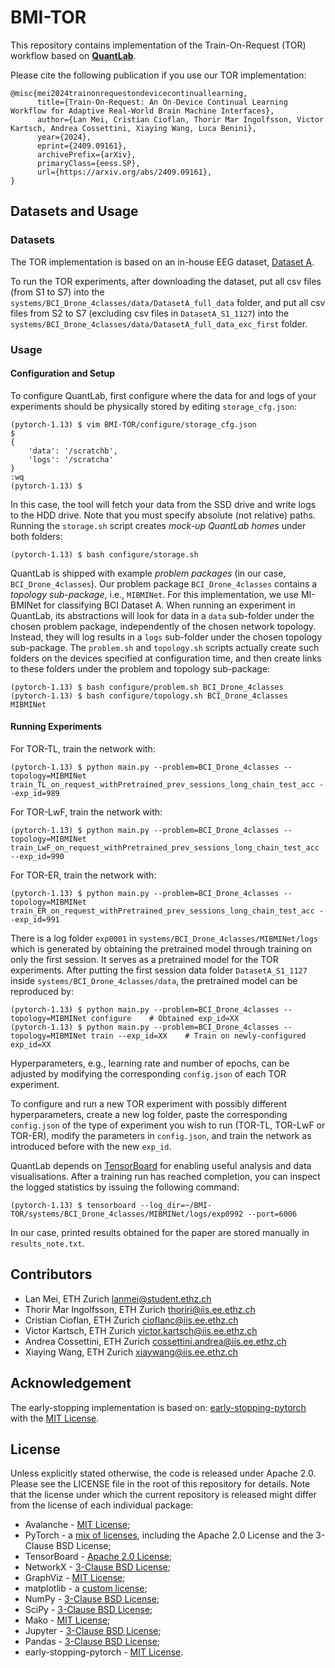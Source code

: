 # BMI-TOR

This repository contains implementation of the Train-On-Request (TOR) workflow based on **[QuantLab](https://github.com/pulp-platform/quantlab/tree/main)**. 

Please cite the following publication if you use our TOR implementation:

```
@misc{mei2024trainonrequestondevicecontinuallearning,
      title={Train-On-Request: An On-Device Continual Learning Workflow for Adaptive Real-World Brain Machine Interfaces}, 
      author={Lan Mei, Cristian Cioflan, Thorir Mar Ingolfsson, Victor Kartsch, Andrea Cossettini, Xiaying Wang, Luca Benini},
      year={2024},
      eprint={2409.09161},
      archivePrefix={arXiv},
      primaryClass={eess.SP},
      url={https://arxiv.org/abs/2409.09161}, 
}
```

## Datasets and Usage
### Datasets
The TOR implementation is based on an in-house EEG dataset, [Dataset A](https://iis-people.ee.ethz.ch/~datasets/Datasets-ODCL/DatasetA/). 

To run the TOR experiments, after downloading the dataset, put all csv files (from S1 to S7) into the `systems/BCI_Drone_4classes/data/DatasetA_full_data` folder, and put all csv files from S2 to S7 (excluding csv files in `DatasetA_S1_1127`) into the `systems/BCI_Drone_4classes/data/DatasetA_full_data_exc_first` folder.

### Usage
#### Configuration and Setup

To configure QuantLab, first configure where the data for and logs of your experiments should be physically stored by editing `storage_cfg.json`:
```
(pytorch-1.13) $ vim BMI-TOR/configure/storage_cfg.json
$ 
{
    'data': '/scratchb',
    'logs': '/scratcha'
}
:wq
(pytorch-1.13) $ 
```
In this case, the tool will fetch your data from the SSD drive and write logs to the HDD drive. Note that you must specify absolute (not relative) paths.
Running the `storage.sh` script creates *mock-up QuantLab homes* under both folders:
```
(pytorch-1.13) $ bash configure/storage.sh
```

QuantLab is shipped with example *problem packages* (in our case, `BCI_Drone_4classes`). Our problem package `BCI_Drone_4classes` contains a *topology sub-package*, i.e., `MIBMINet`. For this implementation, we use MI-BMINet for classifying BCI Dataset A. 
When running an experiment in QuantLab, its abstractions will look for data in a `data` sub-folder under the chosen problem package, independently of the chosen network topology.
Instead, they will log results in a `logs` sub-folder under the chosen topology sub-package.
The `problem.sh` and `topology.sh` scripts actually create such folders on the devices specified at configuration time, and then create links to these folders under the problem and topology sub-package:
```
(pytorch-1.13) $ bash configure/problem.sh BCI_Drone_4classes       
(pytorch-1.13) $ bash configure/topology.sh BCI_Drone_4classes MIBMINet  
```

#### Running Experiments

For TOR-TL, train the network with:
```
(pytorch-1.13) $ python main.py --problem=BCI_Drone_4classes --topology=MIBMINet train_TL_on_request_withPretrained_prev_sessions_long_chain_test_acc --exp_id=989
```

For TOR-LwF, train the network with:
```
(pytorch-1.13) $ python main.py --problem=BCI_Drone_4classes --topology=MIBMINet train_LwF_on_request_withPretrained_prev_sessions_long_chain_test_acc --exp_id=990
```

For TOR-ER, train the network with:
```
(pytorch-1.13) $ python main.py --problem=BCI_Drone_4classes --topology=MIBMINet train_ER_on_request_withPretrained_prev_sessions_long_chain_test_acc --exp_id=991
```

There is a log folder `exp0001` in `systems/BCI_Drone_4classes/MIBMINet/logs` which is generated by obtaining the pretrained model through training on only the first session. It serves as a pretrained model for the TOR experiments. After putting the first session data folder `DatasetA_S1_1127` inside `systems/BCI_Drone_4classes/data`, the pretrained model can be reproduced by: 
```
(pytorch-1.13) $ python main.py --problem=BCI_Drone_4classes --topology=MIBMINet configure    # Obtained exp_id=XX
(pytorch-1.13) $ python main.py --problem=BCI_Drone_4classes --topology=MIBMINet train --exp_id=XX    # Train on newly-configured exp_id=XX
```

Hyperparameters, e.g., learning rate and number of epochs, can be adjusted by modifying the corresponding `config.json` of each TOR experiment. 

To configure and run a new TOR experiment with possibly different hyperparameters, create a new log folder, paste the corresponding `config.json` of the type of experiment you wish to run (TOR-TL, TOR-LwF or TOR-ER), modify the parameters in `config.json`, and train the network as introduced before with the new `exp_id`.

QuantLab depends on [TensorBoard](https://www.tensorflow.org/tensorboard) for enabling useful analysis and data visualisations.
After a training run has reached completion, you can inspect the logged statistics by issuing the following command:
```
(pytorch-1.13) $ tensorboard --log_dir=~/BMI-TOR/systems/BCI_Drone_4classes/MIBMINet/logs/exp0992 --port=6006
```

In our case, printed results obtained for the paper are stored manually in `results_note.txt`.

## Contributors
* Lan Mei, ETH Zurich lanmei@student.ethz.ch
* Thorir Mar Ingolfsson, ETH Zurich thoriri@iis.ee.ethz.ch
* Cristian Cioflan, ETH Zurich cioflanc@iis.ee.ethz.ch
* Victor Kartsch, ETH Zurich victor.kartsch@iis.ee.ethz.ch
* Andrea Cossettini, ETH Zurich cossettini.andrea@iis.ee.ethz.ch
* Xiaying Wang, ETH Zurich xiaywang@iis.ee.ethz.ch

## Acknowledgement
The early-stopping implementation is based on: [early-stopping-pytorch](https://github.com/Bjarten/early-stopping-pytorch/tree/master?tab=MIT-1-ov-file) with the [MIT License](https://github.com/Bjarten/early-stopping-pytorch/blob/master/LICENSE).

## License
Unless explicitly stated otherwise, the code is released under Apache 2.0. Please see the LICENSE file in the root of this repository for details. Note that the license under which the current repository is released might differ from the license of each individual package:

* Avalanche - [MIT License](https://github.com/ContinualAI/avalanche/blob/master/LICENSE);
* PyTorch - a [mix of licenses](https://github.com/pytorch/pytorch/blob/master/NOTICE), including the Apache 2.0 License and the 3-Clause BSD License;
* TensorBoard - [Apache 2.0 License](https://github.com/tensorflow/tensorboard/blob/master/LICENSE);
* NetworkX - [3-Clause BSD License](https://github.com/networkx/networkx/blob/main/LICENSE.txt);
* GraphViz - [MIT License](https://github.com/graphp/graphviz/blob/master/LICENSE);
* matplotlib - a [custom license](https://github.com/matplotlib/matplotlib/blob/master/LICENSE/LICENSE);
* NumPy - [3-Clause BSD License](https://github.com/numpy/numpy/blob/main/LICENSE.txt);
* SciPy - [3-Clause BSD License](https://github.com/scipy/scipy/blob/master/LICENSE.txt);
* Mako - [MIT License](https://github.com/sqlalchemy/mako/blob/master/LICENSE);
* Jupyter - [3-Clause BSD License](https://github.com/jupyter/notebook/blob/master/LICENSE);
* Pandas - [3-Clause BSD License](https://github.com/pandas-dev/pandas/blob/main/LICENSE);
* early-stopping-pytorch - [MIT License](https://github.com/Bjarten/early-stopping-pytorch/blob/master/LICENSE).
